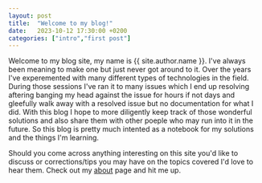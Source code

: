 ```yaml
---
layout: post
title:  "Welcome to my blog!"
date:   2023-10-12 17:30:00 +0200
categories: ["intro","first post"]
---
```


Welcome to my blog site, my name is {{ site.author.name }}. I've always been meaning to make one but just never got around to it. Over the years I've experemented with many different types of technologies in the field. During those sessions I've ran it to many issues which I end up resolving aftering banging my head against the issue for hours if not days and gleefully walk away with a resolved issue but no documentation for what I did.
With this blog I hope to more diligently keep track of those wonderful solutions and also share them with other poeple who may run into it in the future. So this blog is pretty much intented as a notebook for my solutions and the things I'm learning.

Should you come across anything interesting on this site you'd like to discuss or corrections/tips you may have on the topics covered I'd love to hear them.
Check out my [about](../about) page and hit me up.